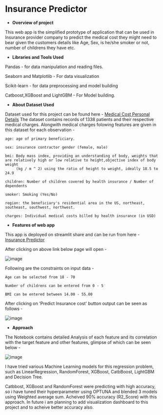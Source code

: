 # Insurance Predictor

* **Overview of project**

This web app is the simplified prototype of application that can be used in Insurance provider company to predict the medical cost they might need to bear 
given the customers details like Age, Sex, is he/she smoker or not, number of childrens they have etc.

* **Libraries and Tools Used**

Pandas - for data manipulation and reading files.

Seaborn and Matplotlib - For data visualization

Scikit-learn - for data preprocessing and model building

Catboost,XGBoost and LightGBM - For Model building.

* **About Dataset Used**

Dataset used for this project can be found here - [Medical Cost Personal Details](https://www.kaggle.com/mirichoi0218/insurance)
The dataset contains records of 1338 patients and their respective medical charges. Alongwith medical charges folowing features are given in this dataset 
for each observation -

    age: age of primary beneficiary.

    sex: insurance contractor gender (female, male)

    bmi: Body mass index, providing an understanding of body, weights that are relatively high or low relative to height,objective index of body weight 
         (kg / m ^ 2) using the ratio of height to weight, ideally 18.5 to 24.9

    children: Number of children covered by health insurance / Number of dependents

    smoker: Smoking (Yes/No)

    region: the beneficiary's residential area in the US, northeast, southeast, southwest, northwest.

    charges: Individual medical costs billed by health insurance (in USD)
    
    
* **Features of web app**

This app is deployed on streamlit share and can be run from here - [Insurance Predictor](https://share.streamlit.io/omkarborikar/insurance-prediction/main/app.py)

After clicking on above link below page will open -

![image](https://user-images.githubusercontent.com/82905366/143280580-cd9b74e9-3999-49bf-944c-8021e5af61c4.png)

Following are the constraints on input data - 

    Age can be selected from 18 - 70

    Number of childrens can be entered from 0 - 5

    BMI can be entered between 14.00 - 55.00

After clicking on 'Predict Insurance cost' button output can be seen as follows -

![image](https://user-images.githubusercontent.com/82905366/143280870-b9a26053-5266-4389-8b30-190e4f9f275e.png)

* **Approach** 

The Notebook contains detailed Analysis of each feature and its correlation with the target feature and other features, glimpse of which can be seen below -

![image](https://user-images.githubusercontent.com/82905366/143281512-cb09202b-7ff5-4858-85c8-a8f274f27115.png)


I have tried various Machine Learning models for this regression problem, such as LinearRegression, RandomForest, XGBoost, CatbBoost, LightGBM and Decision Tree.

Catbbost, XGBoost and RandomForest were predicting with high accuracy, so i have tuned their hyperparameter using OPTUNA and blended 3 models using Weighted 
average sum. Acheived 90% accuracy (R2_Score) with this approach. In future i am planning to add visualization dashboard to this project and to acheive better
accuracy also.

